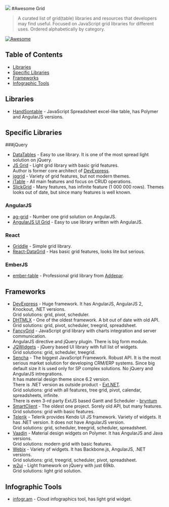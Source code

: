 ![](http://fancygrid.com/img/awesome.png)
#Awesome Grid

> A curated list of grid(table) libraries and resources that developers may find useful. Focused on JavaScript grid libraries for different uses. Ordered alphabetically by category.

[![Awesome](https://cdn.rawgit.com/sindresorhus/awesome/d7305f38d29fed78fa85652e3a63e154dd8e8829/media/badge.svg)](https://github.com/sindresorhus/awesome)

## Table of Contents
*  [Libraries](#libraries)
*  [Specific Libraries](#specific-libraries)
*  [Frameworks](#frameworks)
*  [Infographic Tools](#infographic-tools)

## Libraries
* [HandSontable](http://handsontable.com/) - JavaScript Spreadsheet excel-like table, has Polymer and AngularJS versions.

## Specific Libraries
###jQuery
* [DataTables](http://datatables.net/) - Easy to use library. It is one of the most spread light solution on jQuery.
* [JS Grid](http://js-grid.com/) - Light grid library with basic grid features.  
Author is former core architect of [DevExpress](http://js.devexpress.com/).
* [jqgrid](http://trirand.com/) - Variety of grid features, but not modern themes.
* [jTable](https://github.com/hikalkan/jtable) - All main features and focus on CRUD operations.
* [SlickGrid](https://github.com/mleibman/SlickGrid) - Many features, has infinite feature (1 000 000 rows). Themes looks out of date,
but since many features is well known.

### AngularJS
* [ag-grid](http://ag-grid.com/) - Number one grid solution on AngularJS.
* [AngularJS UI Grid](http://ui-grid.info/) - Easy to use library written with AngularJS.

### React
* [Griddle](http://griddlegriddle.github.io/Griddle/) - Simple grid library.
* [React-DataGrid](http://zippyui.com/react-datagrid/) - Has basic grid features, looks lite but serious.
  
### EmberJS
* [ember-table](https://github.com/addepar/ember-table) - Professional grid library from [Addepar](https://www.addepar.com/).  

## Frameworks
* [DevExpress](http://js.devexpress.com/) - Huge framework. It has AngularJS, AngularJS 2, Knockout, .NET versions.  
Grid solutions: grid, pivot, scheduler.
* [DHTMLX](http://dhtmlx.com/) - One of the oldest framework. A bit out of date with old API.  
Grid solutions: grid, pivot, scheduler, treegrid, spreadsheet.
* [FancyGrid](http://www.fancygrid.com/) - JavaScript grid library with charts integration and server communication.  
AngularJS directive and jQuery plugin. There is big form module.  
* [JQWidgets](http://www.jqwidgets.com/) - jQuery based UI library with full list of widgets.  
Grid solutions: grid, scheduler, treegrid.
* [Sencha](http://sencha.com/) - The biggest JavaScript Framework. Robust API. It is the most serious market solution for developing  CRM/ERP systems. Since big default size it is used only for SP complex solutions. No jQuery and AngularJS intregrations.  
It has material design theme since 6.2 version.  
There is .NET version as outside product - [Ext.NET](http://ext.net/).  
Grid solutions: grid with all features, tree grid, pivot, calendar, spreadsheets, infinite.  
There is even 3-rd party ExtJS based Gantt and Scheduler - [bryntum](http://bryntum.com)
* [SmartClient](http://www.smartclient.com/) - The oldest one project. Sorely old API, but many features.  
Grid solutions: grid with basic features.
* [Telerik](http://www.telerik.com/) - Telerik provides Kendo UI JS framework. Variety of widgets. It has .NET version. It does not have AngularJS version.  
Grid solutions: grid, scheduler, treegrid, scheduler, spreadsheet.
* [Vaadin](http://vaadin.com/) - Material design widgets on Polymer. It has AngularJS and Java versions.  
Grid solutions: modern grid with basic features.
* [Webix](http://webix.com/) - Variety of widgets. It has Backbone.js, AngularJS, .NET versions.  
Grid solutions: grid, treegrid, scheduler, pivot, spreadsheet.
* [w2ui](http://w2ui.com/) - Light framework on jQuery with just 69kb.  
Grid solutions: light grid solution.

## Infographic Tools
* [infogr.am](http://infogr.am) - Cloud infographics tool, has light grid widget.
